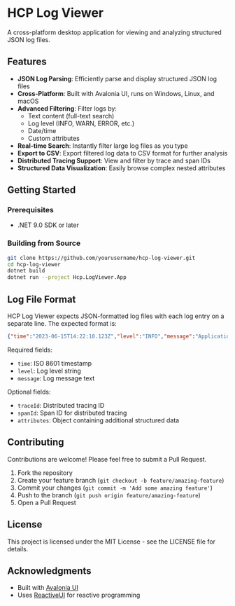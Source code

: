 # HCP Log Viewer

A cross-platform desktop application for viewing and analyzing structured JSON log files.

<!-- ![HCP Log Viewer](https://via.placeholder.com/800x450.png?text=HCP+Log+Viewer+Screenshot) -->

## Features

- **JSON Log Parsing**: Efficiently parse and display structured JSON log files
- **Cross-Platform**: Built with Avalonia UI, runs on Windows, Linux, and macOS
- **Advanced Filtering**: Filter logs by:
  - Text content (full-text search)
  - Log level (INFO, WARN, ERROR, etc.)
  - Date/time
  - Custom attributes
- **Real-time Search**: Instantly filter large log files as you type
- **Export to CSV**: Export filtered log data to CSV format for further analysis
- **Distributed Tracing Support**: View and filter by trace and span IDs
- **Structured Data Visualization**: Easily browse complex nested attributes

## Getting Started

### Prerequisites

- .NET 9.0 SDK or later

<!-- ### Installation

#### Windows

1. Download the latest release from the [Releases](https://github.com/behrouz-rad/hcp-log-viewer/releases) page
2. Run the installer or extract the zip file
3. Launch `Hcp.LogViewer.App.exe`

#### Linux

```bash
# Download the AppImage or use the tar.gz
chmod +x HcpLogViewer.AppImage
./HcpLogViewer.AppImage
```

#### macOS

1. Download the .dmg file from the [Releases](https://github.com/behrouz-rad/hcp-log-viewer/releases) page
2. Open the .dmg file and drag the application to your Applications folder
3. Launch HCP Log Viewer from your Applications -->

### Building from Source

```bash
git clone https://github.com/yourusername/hcp-log-viewer.git
cd hcp-log-viewer
dotnet build
dotnet run --project Hcp.LogViewer.App
```

## Log File Format

HCP Log Viewer expects JSON-formatted log files with each log entry on a separate line. The expected format is:

```json
{"time":"2023-06-15T14:22:10.123Z","level":"INFO","message":"Application started","traceId":"abc123","spanId":"span456","attributes":{"userId":"user123","action":"login"}}
```

Required fields:
- `time`: ISO 8601 timestamp
- `level`: Log level string
- `message`: Log message text

Optional fields:
- `traceId`: Distributed tracing ID
- `spanId`: Span ID for distributed tracing
- `attributes`: Object containing additional structured data

## Contributing

Contributions are welcome! Please feel free to submit a Pull Request.

1. Fork the repository
2. Create your feature branch (`git checkout -b feature/amazing-feature`)
3. Commit your changes (`git commit -m 'Add some amazing feature'`)
4. Push to the branch (`git push origin feature/amazing-feature`)
5. Open a Pull Request

## License

This project is licensed under the MIT License - see the LICENSE file for details.

## Acknowledgments

- Built with [Avalonia UI](https://avaloniaui.net/)
- Uses [ReactiveUI](https://www.reactiveui.net/) for reactive programming
